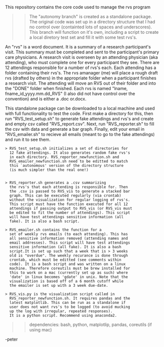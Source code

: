 This repository contains the core code used to manage the rvs program

 >> The "autonomy branch" is created as a standalone package.
 The original code was set up in a directory structure that I
 had no control over (containted lots of spaces and underscores).
 This branch will function on it's own, including a script to
 create a local diretory test set and fill it with some test rvs's.

An "rvs" is a word document. It is a summary of a research
participant's visit. This summary must be completed and sent to
the participant's primary care physicians. A research visit is overseen
by an attending physician (aka attending), who must complete one for every
participant they see. There are 12 attendings responsible for a number of rvs's
each. Each attending has a folder containing
their rvs's. The rvs amanager (me) will place a rough draft rvs (drafted by others)
in the appropriate folder when a participant finishes a research visit. The attending will move an RVS out of their folder and into the "DONE" folder when finished. Each rvs is named "lname, fname_id_yyyy.mm.dd_RVS" (I also did not have
control over the convention) and is either a .doc or.docx.

This standalone package can be downloaded to a local machine and used with
full functionality to test the code. First make a directory for this, then
run "RVS_test_setup.sh" to generate fake attendings and rvs's and create and
empty csv called "RVS_report.csv". Next, run "RVS_reporter.sh" to fill the 
csv with data and generate a bar graph. Finally, edit your email in 
"RVS_emailer.sh" to recieve all emails (meant to go to the fake attendings)
and run it to see them.

	> RVS_test_setup.sh initializes a set of directories for
	  12 fake attendings. It also generates random fake rvs's
	  in each directory. RVS_reporter_newfunction.sh and
	  RVS_emailer_newfunction.sh need to be editted to match
	  this `autonomous' version of the directory structure
	  (is much simpler than the real one!)


	> RVS_reporter.sh generates a .csv summarizing
	  the rvs's that each attending is responsible for. Then
	  the .csv is passed to RVS_vis to generate a stacked bar
	  graph. This can be executed regularly (via crontab)
	  without the visualization for regular logging of rvs's.
	  This script must have the function executed for all 12
	  attendings if passing output to RVS_vis (or RVS_vis must
	  be edited to fit the number of attendings). This script
	  will have test attendings sensitive information (all
	  fake). It is also a bash script.

	> RVS_emailer.sh contains the function for a
	  set of weekly rvs emails (to each attending). This has
	  all sensitive information removed (attending names and
	  email addresses). This script will have test attendings
	  sensitive information (all fake). It is also a bash
	  script.It is set up such that a week that is > 3 weeks
	  old is "overdue". The weekly recurance is done through
	  crontab, which must be editted (see comments within
	  code). It is a bash script and was written on a linux
	  machine. Therefore coreutils must be brew installed for
	  this to work on a mac (currently set up as such) where
	  'date' in linux becomes 'gdate' in unix. Note that the
	  visualization is based off of a 6 month cutoff while
	  the emailer is set up with a 3 week due-date.

	> RVS_vis.py is the visualization script called in
	  RVS_reporter_newfunction.sh. It requires pandas and the
	  latest matplotlib. This can be run as a standalone if
	  user does not want rvs's to be logged (to avoid mucking
	  up the log with irregular, repeated responses).
	  It is a python script. Recommend using anaconda2.

 >> dependencies: bash, python, matplotlip, pandas, coreutils (if using mac)
 
-peter